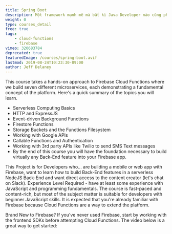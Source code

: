 ```yaml
---
title: Spring Boot
description: Một framework mạnh mẽ mà bất kì Java Developer nào cũng phải biết!
weight: 0
type: courses_detail
free: true
tags: 
    - cloud-functions
    - firebase
vimeo: 320683784
deprecated: true
featuredImage: /courses/spring-boot.avif
lastmod: 2019-08-24T10:23:30-09:00
author: Jeff Delaney
---
```


This course takes a hands-on approach to Firebase Cloud Functions where we build seven different microservices, each demonstrating a fundamental concept of the platform. Here's a quick summary of the topics you will learn.

- Serverless Computing Basics
- HTTP and ExpressJS
- Event-driven Background Functions
- Firestore Functions
- Storage Buckets and the Functions Filesystem
- Working with Google APIs
- Callable Functions and Authentication
- Working with 3rd party APIs like Twilio to send SMS Text messages
- By the end of this course you will have the foundation necessary to build virtually any Back-End feature into your Firebase app.

This Project is for Developers who... are building a mobile or web app with Firebase, want to learn how to build Back-End features in a serverless NodeJS Back-End and want direct access to the content creator (let's chat on Slack).  Experience Level Required - have at least some experience with JavaScript and programming fundamentals.  The course is fast-paced and content-rich, but most of the subject matter is suitable for developers with beginner JavaScript skills. It is expected that you're already familiar with Firebase because Cloud Functions are a way to extend the platform.

Brand New to Firebase?
If you've never used Firebase, start by working with the frontend SDKs before attempting Cloud Functions. The video below is a great way to get started:
